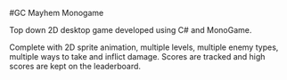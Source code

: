 #GC Mayhem Monogame

Top down 2D desktop game developed using C# and MonoGame.

Complete with 2D sprite animation, multiple levels, multiple enemy types, multiple ways to take and inflict damage. Scores are tracked and high scores are kept on the leaderboard.
